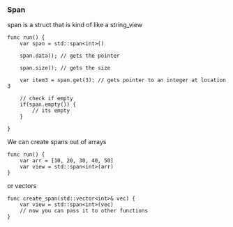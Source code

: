 ### Span

span is a struct that is kind of like a string_view

```
func run() {
    var span = std::span<int>()

    span.data(); // gets the pointer

    span.size(); // gets the size

    var item3 = span.get(3); // gets pointer to an integer at location 3

    // check if empty
    if(span.empty()) {
        // its empty
    }

}
```

We can create spans out of arrays

```
func run() {
    var arr = [10, 20, 30, 40, 50]
    var view = std::span<int>(arr)
}
```

or vectors

```
func create_span(std::vector<int>& vec) {
    var view = std::span<int>(vec)
    // now you can pass it to other functions
}
```